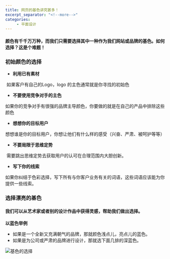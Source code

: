 ```yaml
---
title: 网页的基色讲究甚多！
excerpt_separator: "<!--more-->"
categories:
     - 平面设计
---
```


#### 颜色有千千万万种，而我们只需要选择其中一种作为我们网站或品牌的基色。如何选择？这是个难题！
<!--more-->
### 初始颜色的选择

- **利用已有素材**

​       如果客户有自己的Logo，logo 的主色通常就是你寻找的初始色

- **不要使用竞争对手的主色**

​      如果你的竞争对手有很强的品牌主导颜色，你要做的就是在自己的产品中排除这些颜色

- **想想你的目标用户**

​       想想谁是你的目标用户，你想让他们有什么样的感受（兴奋、严肃、被呵护等等）

- **不要局限于思维定势**

​      需要跳出思维定势去获取用户的认可在合理范围内大胆创新。

- **写下你的线索**

​       如果你纠结于色彩选择，写下所有与你客户业务有关的词语，这些词语应该能为你提供一些线索。



### 选择漂亮的基色

#### 我们可以从艺术家或者别的设计作品中获得灵感，帮助我们做出选择。

**以蓝色举例**

- 如果是一个全新又充满朝气的品牌，那就颜色浅点儿，亮点儿的蓝色。
- 如果是为公司或严肃的品牌进行设计，那就选下面几排的深蓝色。

![基色的选择](https://upload-images.jianshu.io/upload_images/1431805-d05fa1054b221fa8.png?imageMogr2/auto-orient/strip|imageView2/2/w/840/format/webp)